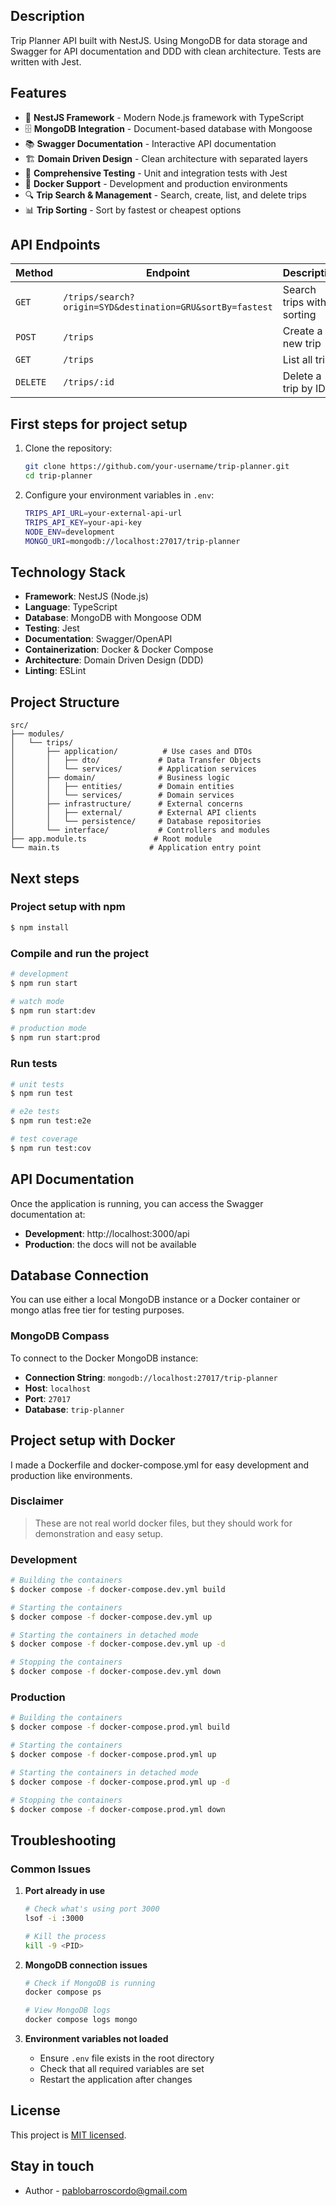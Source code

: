 ## Description

Trip Planner API built with NestJS. Using MongoDB for data storage and Swagger for API documentation and DDD with clean architecture. Tests are written with Jest.

## Features

- 🚀 **NestJS Framework** - Modern Node.js framework with TypeScript
- 🗄️ **MongoDB Integration** - Document-based database with Mongoose
- 📚 **Swagger Documentation** - Interactive API documentation
- 🏗️ **Domain Driven Design** - Clean architecture with separated layers
- 🧪 **Comprehensive Testing** - Unit and integration tests with Jest
- 🐳 **Docker Support** - Development and production environments
- 🔍 **Trip Search & Management** - Search, create, list, and delete trips
- 📊 **Trip Sorting** - Sort by fastest or cheapest options

## API Endpoints

| Method | Endpoint | Description |
|--------|----------|-------------|
| `GET` | `/trips/search?origin=SYD&destination=GRU&sortBy=fastest` | Search trips with sorting |
| `POST` | `/trips` | Create a new trip |
| `GET` | `/trips` | List all trips |
| `DELETE` | `/trips/:id` | Delete a trip by ID |

## First steps for project setup

1. Clone the repository:
   ```bash
   git clone https://github.com/your-username/trip-planner.git
   cd trip-planner
   ```

2. Configure your environment variables in `.env`:
   ```bash
   TRIPS_API_URL=your-external-api-url
   TRIPS_API_KEY=your-api-key
   NODE_ENV=development
   MONGO_URI=mongodb://localhost:27017/trip-planner
   ```

## Technology Stack

- **Framework**: NestJS (Node.js)
- **Language**: TypeScript
- **Database**: MongoDB with Mongoose ODM
- **Testing**: Jest
- **Documentation**: Swagger/OpenAPI
- **Containerization**: Docker & Docker Compose
- **Architecture**: Domain Driven Design (DDD)
- **Linting**: ESLint

## Project Structure

```
src/
├── modules/
│   └── trips/
│       ├── application/          # Use cases and DTOs
│       │   ├── dto/             # Data Transfer Objects
│       │   └── services/        # Application services
│       ├── domain/              # Business logic
│       │   ├── entities/        # Domain entities
│       │   └── services/        # Domain services
│       ├── infrastructure/      # External concerns
│       │   ├── external/        # External API clients
│       │   └── persistence/     # Database repositories
│       └── interface/           # Controllers and modules
├── app.module.ts               # Root module
└── main.ts                    # Application entry point
```

## Next steps
### Project setup with npm

```bash
$ npm install
```

### Compile and run the project

```bash
# development
$ npm run start

# watch mode
$ npm run start:dev

# production mode
$ npm run start:prod
```

### Run tests

```bash
# unit tests
$ npm run test

# e2e tests
$ npm run test:e2e

# test coverage
$ npm run test:cov
```

## API Documentation

Once the application is running, you can access the Swagger documentation at:
- **Development**: http://localhost:3000/api
- **Production**: the docs will not be available

## Database Connection

You can use either a local MongoDB instance or a Docker container or mongo atlas free tier for testing purposes.

### MongoDB Compass
To connect to the Docker MongoDB instance:
- **Connection String**: `mongodb://localhost:27017/trip-planner`
- **Host**: `localhost`
- **Port**: `27017`
- **Database**: `trip-planner`

## Project setup with Docker
I made a Dockerfile and docker-compose.yml for easy development and production like environments. 

### **Disclaimer**
> These are not real world docker files, but they should work for demonstration and easy setup.

### Development
```bash
# Building the containers
$ docker compose -f docker-compose.dev.yml build

# Starting the containers
$ docker compose -f docker-compose.dev.yml up

# Starting the containers in detached mode
$ docker compose -f docker-compose.dev.yml up -d

# Stopping the containers
$ docker compose -f docker-compose.dev.yml down
```

### Production
```bash
# Building the containers
$ docker compose -f docker-compose.prod.yml build

# Starting the containers
$ docker compose -f docker-compose.prod.yml up

# Starting the containers in detached mode
$ docker compose -f docker-compose.prod.yml up -d

# Stopping the containers
$ docker compose -f docker-compose.prod.yml down
```

## Troubleshooting

### Common Issues

1. **Port already in use**
   ```bash
   # Check what's using port 3000
   lsof -i :3000
   
   # Kill the process
   kill -9 <PID>
   ```

2. **MongoDB connection issues**
   ```bash
   # Check if MongoDB is running
   docker compose ps
   
   # View MongoDB logs
   docker compose logs mongo
   ```

3. **Environment variables not loaded**
   - Ensure `.env` file exists in the root directory
   - Check that all required variables are set
   - Restart the application after changes

## License

This project is [MIT licensed](LICENSE).

## Stay in touch

- Author - pablobarroscordo@gmail.com